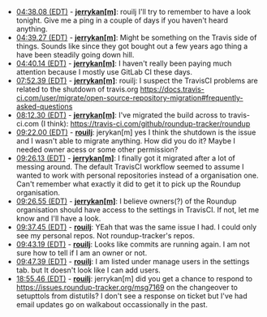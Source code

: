 * <a href="#04:38.08" id="04:38.08">04:38.08 (EDT)</a> - __[jerrykan[m]](https://github.com/jerrykan[m])__: rouilj I'll try to remember to have a look tonight. Give me a ping in a couple of days if you haven't heard anything.
* <a href="#04:39.27" id="04:39.27">04:39.27 (EDT)</a> - __[jerrykan[m]](https://github.com/jerrykan[m])__: Might be something on the Travis side of things. Sounds like since they got bought out a few years ago thing a have been steadily going down hill.
* <a href="#04:40.14" id="04:40.14">04:40.14 (EDT)</a> - __[jerrykan[m]](https://github.com/jerrykan[m])__: I haven't really been paying much attention because I mostly use GitLab CI these days.
* <a href="#07:52.39" id="07:52.39">07:52.39 (EDT)</a> - __[jerrykan[m]](https://github.com/jerrykan[m])__: rouilj: I suspect the TravisCI problems are related to the shutdown of travis.org <https://docs.travis-ci.com/user/migrate/open-source-repository-migration#frequently-asked-questions>
* <a href="#08:12.30" id="08:12.30">08:12.30 (EDT)</a> - __[jerrykan[m]](https://github.com/jerrykan[m])__: I've migrated the build across to travis-ci.com (I think): <https://travis-ci.com/github/roundup-tracker/roundup>
* <a href="#09:22.00" id="09:22.00">09:22.00 (EDT)</a> - __[rouilj](https://github.com/rouilj)__: jerykan[m] yes I think the shutdown is the issue and I wasn't able to migrate anything. How did you do it? Maybe I needed owner acess or some other permission?
* <a href="#09:26.13" id="09:26.13">09:26.13 (EDT)</a> - __[jerrykan[m]](https://github.com/jerrykan[m])__: I finally got it migrated after a lot of messing around. The default TravisCI workflow seemed to assume I wanted to work with personal repositories instead of a organisation one. Can't remember what exactly it did to get it to pick up the Roundup organisation.
* <a href="#09:26.55" id="09:26.55">09:26.55 (EDT)</a> - __[jerrykan[m]](https://github.com/jerrykan[m])__: I believe owners(?) of the Roundup organisation should have access to the settings in TravisCI. If not, let me know and I'll have a look.
* <a href="#09:37.45" id="09:37.45">09:37.45 (EDT)</a> - __[rouilj](https://github.com/rouilj)__: YEah that was the same issue I had. I could only see my personal repos. Not roundup-tracker's repos.
* <a href="#09:43.19" id="09:43.19">09:43.19 (EDT)</a> - __[rouilj](https://github.com/rouilj)__: Looks like commits are running again. I am not sure how to tell if I am an owner or not.
* <a href="#09:47.39" id="09:47.39">09:47.39 (EDT)</a> - __[rouilj](https://github.com/rouilj)__: I am listed under manage users in the settings tab. but It doesn't look like I can add users.
* <a href="#18:55.46" id="18:55.46">18:55.46 (EDT)</a> - __[rouilj](https://github.com/rouilj)__: jerrykan[m] did you get a chance to respond to <https://issues.roundup-tracker.org/msg7169> on the changeover to setupttols from distutils? I don't see a response on ticket but I've had email updates go on walkabout occassionally in the past.
